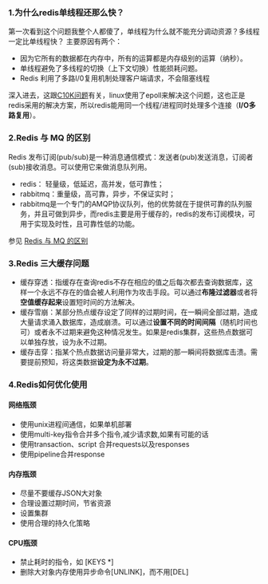 ### 1.为什么redis单线程还那么快？
第一次看到这个问题我整个人都傻了，单线程为什么就不能充分调动资源？多线程一定比单线程快？
主要原因有两个：
- 因为它所有的数据都在内存中，所有的运算都是内存级别的运算（纳秒）。
- 单线程避免了多线程的切换（上下文切换）性能损耗问题。
-  Redis 利用了多路I/0复用机制处理客户端请求，不会阻塞线程

深入进去，这跟[C10K问题](https://www.jianshu.com/p/ba7fa25d3590)有关，linux使用了epoll来解决这个问题，这也正是redis采用的解决方案，所以redis能用同一个线程/进程同时处理多个连接（**I/O多路复用**）。

### 2.Redis 与 MQ 的区别
Redis 发布订阅(pub/sub)是一种消息通信模式：发送者(pub)发送消息，订阅者(sub)接收消息。可以使用它来做消息队列用。
- redis： 轻量级，低延迟，高并发，低可靠性；
- rabbitmq：重量级，高可靠，异步，不保证实时；
- rabbitmq是一个专门的AMQP协议队列，他的优势就在于提供可靠的队列服务，并且可做到异步，而redis主要是用于缓存的，redis的发布订阅模块，可用于实现及时性，且可靠性低的功能。

参见 [Redis 与 MQ 的区别](https://www.cnblogs.com/dengguangxue/p/11537466.html)

### 3.Redis 三大缓存问题
- 缓存穿透：指缓存在查询redis不存在相应的值之后每次都去查询数据库，这样一个永远不存在的值会被人利用作为攻击手段。可以通过**布隆过滤器**或者将**空值缓存起来**设置短时间的方法解决。
- 缓存雪崩：某部分热点缓存设定了同样的过期时间，在一瞬间全部过期，造成大量请求涌入数据库，造成崩溃。可以通过**设置不同的时间间隔**（随机时间也可）或者永不过期来避免这种情况发生。如果是redis集群，这些热点数据可以单独存放，设为永不过期。
- 缓存击穿：指某个热点数据访问量非常大，过期的那一瞬间将数据库击溃。需要提前预知，将这类数据**设定为永不过期**。

### 4.Redis如何优化使用
#### 网络瓶颈
- 使用unix进程间通信，如果单机部署
- 使用multi-key指令合并多个指令,减少请求数,如果有可能的话
- 使用transaction、script 合并requests以及responses
- 使用pipeline合并response
#### 内存瓶颈
- 尽量不要缓存JSON大对象
- 合理设置过期时间，节省资源
- 设置集群
- 使用合理的持久化策略
#### CPU瓶颈
- 禁止耗时的指令，如 [KEYS *]
- 删除大对象内存使用异步命令[UNLINK]，而不用[DEL]